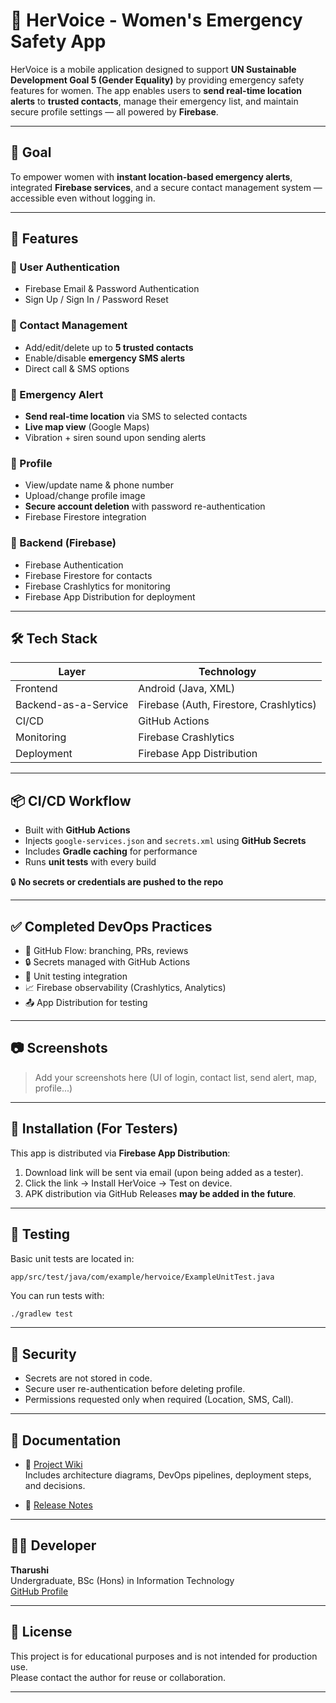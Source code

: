 # 📱 HerVoice - Women's Emergency Safety App

HerVoice is a mobile application designed to support **UN Sustainable Development Goal 5 (Gender Equality)** by providing emergency safety features for women. The app enables users to **send real-time location alerts** to **trusted contacts**, manage their emergency list, and maintain secure profile settings — all powered by **Firebase**.

---

## 🎯 Goal

To empower women with **instant location-based emergency alerts**, integrated **Firebase services**, and a secure contact management system — accessible even without logging in.

---

## 🚀 Features

### 🔐 User Authentication
- Firebase Email & Password Authentication
- Sign Up / Sign In / Password Reset

### 📇 Contact Management
- Add/edit/delete up to **5 trusted contacts**
- Enable/disable **emergency SMS alerts**
- Direct call & SMS options

### 📍 Emergency Alert
- **Send real-time location** via SMS to selected contacts
- **Live map view** (Google Maps)
- Vibration + siren sound upon sending alerts

### 👤 Profile
- View/update name & phone number
- Upload/change profile image
- **Secure account deletion** with password re-authentication
- Firebase Firestore integration

### 🔧 Backend (Firebase)
- Firebase Authentication
- Firebase Firestore for contacts
- Firebase Crashlytics for monitoring
- Firebase App Distribution for deployment

---

## 🛠️ Tech Stack

| Layer               | Technology                          |
|--------------------|--------------------------------------|
| Frontend           | Android (Java, XML)                  |
| Backend-as-a-Service | Firebase (Auth, Firestore, Crashlytics) |
| CI/CD              | GitHub Actions                       |
| Monitoring         | Firebase Crashlytics                 |
| Deployment         | Firebase App Distribution            |

---

## 📦 CI/CD Workflow

- Built with **GitHub Actions**
- Injects `google-services.json` and `secrets.xml` using **GitHub Secrets**
- Includes **Gradle caching** for performance
- Runs **unit tests** with every build

🔒 **No secrets or credentials are pushed to the repo**

---

## ✅ Completed DevOps Practices

- 🔁 GitHub Flow: branching, PRs, reviews
- 🔒 Secrets managed with GitHub Actions
- 🧪 Unit testing integration
- 📈 Firebase observability (Crashlytics, Analytics)
- 📤 App Distribution for testing

---

## 📷 Screenshots

> Add your screenshots here (UI of login, contact list, send alert, map, profile...)

---

## 📲 Installation (For Testers)

This app is distributed via **Firebase App Distribution**:

1. Download link will be sent via email (upon being added as a tester).
2. Click the link → Install HerVoice → Test on device.
3. APK distribution via GitHub Releases **may be added in the future**.

---

## 🧪 Testing

Basic unit tests are located in:
```
app/src/test/java/com/example/hervoice/ExampleUnitTest.java
```

You can run tests with:

```bash
./gradlew test
```

---

## 🔐 Security

- Secrets are not stored in code.
- Secure user re-authentication before deleting profile.
- Permissions requested only when required (Location, SMS, Call).

---

## 📘 Documentation

- 🔗 [Project Wiki](https://github.com/tharushi1019/HerVoice/wiki)  
  Includes architecture diagrams, DevOps pipelines, deployment steps, and decisions.

- 📄 [Release Notes](./RELEASE_NOTES.md)

---

## 👩‍💻 Developer

**Tharushi**  
Undergraduate, BSc (Hons) in Information Technology  
[GitHub Profile](https://github.com/tharushi1019)

---

## 📄 License

This project is for educational purposes and is not intended for production use.  
Please contact the author for reuse or collaboration.

---